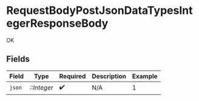 # RequestBodyPostJsonDataTypesIntegerResponseBody

OK


## Fields

| Field              | Type               | Required           | Description        | Example            |
| ------------------ | ------------------ | ------------------ | ------------------ | ------------------ |
| `json`             | *::Integer*        | :heavy_check_mark: | N/A                | 1                  |